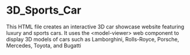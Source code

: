 # 3D_Sports_Car
This HTML file creates an interactive 3D car showcase website featuring luxury and sports cars. It uses the &lt;model-viewer> web component to display 3D models of cars such as Lamborghini, Rolls-Royce, Porsche, Mercedes, Toyota, and Bugatti
